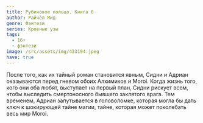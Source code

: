 ```yaml
---
title: Рубиновое кольцо. Книга 6
author: Райчел Мид
genre: Фэнтези
series: Кровные узы
tags:
  - 16+
  - фэнтези
image: /src/assets/img/433194.jpeg
have: true
---
```

После того, как их тайный роман становится явным, Сидни и Адриан оказываются перед гневом обоих Алхимиков и Moroi. Когда жизнь того, кого они оба любят, выступает на первый план, Сидни рискует всем, чтобы выследить смертоносного бывшего заклятого врага. Тем временем, Адриан запутывается в головоломке, которая могла бы дать ключ к шокирующей тайне магии, тайне, которая может поколебать весь мир Moroi.
